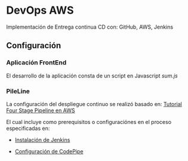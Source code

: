 # DevOps AWS

Implementación de Entrega continua CD con: GitHub, AWS, Jenkins

## Configuración 

### Aplicación FrontEnd

El desarrollo de la aplicación consta de un script en Javascript _sum.js_

### PileLine

La configuración del despliegue continuo se realizó basado en:  [Tutorial Four Stage Pipeline en AWS](https://docs.aws.amazon.com/codepipeline/latest/userguide/tutorials-four-stage-pipeline.html)

El cual incluye como prerequisitos o configuraciónes en el proceso especificadas en:

* [Instalación de Jenkins](https://wiki.jenkins.io/display/JENKINS/Installing+Jenkins)

* [Configuración de CodePipe](https://docs.aws.amazon.com/codepipeline/latest/userguide/tutorials-four-stage-pipeline.html)